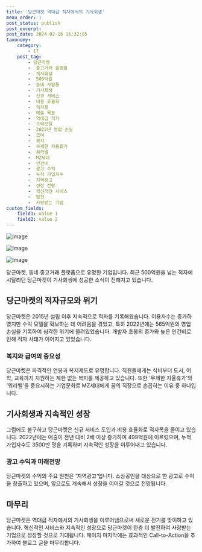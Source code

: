 ```yaml
---
title: '당근마켓 역대급 적자에서의 기사회생'
menu_order: 1
post_status: publish
post_excerpt: 
post_date: 2024-02-16 16:32:05
taxonomy:
    category:
        - IT
    post_tag:
        - 당근마켓
        -  중고거래 플랫폼
        -  적자회생
        -  500억원
        -  동네 사람들
        -  기사회생
        -  신규 서비스
        -  비용 효율화
        -  적자폭
        -  매출 목표
        -  역대급 적자
        -  수익모델
        -  2022년 영업 손실
        -  급여
        -  복지
        -  무제한 자율휴가
        -  워라밸
        -  MZ세대
        -  인건비
        -  광고 수익
        -  누적 가입자수
        -  지역광고
        -  성장 전망
        -  혁신적인 서비스
        -  발전
        -  사랑받는 기업
custom_fields:
    field1: value 1
    field2: value 2
---
```


![Image](https://imgnews.pstatic.net/image/016/2024/02/10/20240210050064_0_20240210200101239.jpg?type=w647)

![Image](https://imgnews.pstatic.net/image/016/2024/02/10/20240210050065_0_20240210200101242.jpg?type=w647)

![Image](https://imgnews.pstatic.net/image/016/2024/02/10/20240210050066_0_20240210200101246.jpg?type=w647)

당근마켓, 동네 중고거래 플랫폼으로 유명한 기업입니다. 최근 500억원을 넘는 적자에 시달리던 당근마켓이 기사회생에 성공한 소식이 전해지고 있습니다. 
## 당근마켓의 적자규모와 위기 
당근마켓은 2015년 설립 이후 지속적으로 적자를 기록해왔습니다. 이용자수는 증가하였지만 수익 모델을 확보하는 데 어려움을 겪었고, 특히 2022년에는 565억원의 영업 손실을 기록하여 심각한 위기에 몰려있었습니다. 개발자 초봉의 증가와 높은 인건비로 인해 적자 사태가 이어지고 있었습니다.
### 복지와 급여의 중요성
당근마켓은 파격적인 연봉과 복지제도로 유명합니다. 직원들에게는 식비부터 도서, 어학, 교육까지 지원하는 제한 없는 복지를 제공하고 있습니다. 또한 '무제한 자율휴가'와 '워라밸'을 중요시하는 기업문화로 MZ세대에게 꿈의 직장으로 손꼽히는 이유 중 하나입니다.
## 기사회생과 지속적인 성장
그럼에도 불구하고 당근마켓은 신규 서비스 도입과 비용 효율화로 적자폭을 줄이고 있습니다. 2022년에는 매출이 전년 대비 2배 이상 증가하여 499억원에 이르렀으며, 누적 가입자수도 3500만 명을 기록하며 지속적인 성장을 이루어내고 있습니다.
### 광고 수익과 미래전망
당근마켓의 수익의 주요 원천은 '지역광고'입니다. 소상공인을 대상으로 한 광고로 수익을 창출하고 있으며, 앞으로도 계속해서 성장을 이어갈 것으로 전망됩니다.
## 마무리
당근마켓은 역대급 적자에서의 기사회생을 이루어냄으로써 새로운 전기를 맞이하고 있습니다. 혁신적인 서비스와 지속적인 성장으로 당근마켓이 한층 더 발전하여 사랑받는 기업으로 성장할 것으로 기대됩니다. 페이지 마지막에는 효과적인 Call-to-Action을 추가하여 블로그 글을 마무리합니다.
